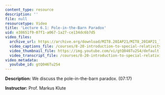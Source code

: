 ```yaml
---
content_type: resource
description: ''
file: null
resourcetype: Video
title: 'Lecture 6.1: Pole-in-the-Barn Paradox'
uid: e38651f9-07f1-a067-1a27-ce134dc6b7d5
video_files:
  archive_url: https://archive.org/download/MIT8.20IAP21/MIT8_20IAP21_lec06-1_300k.mp4
  video_captions_file: /courses/8-20-introduction-to-special-relativity-january-iap-2021/15daddfb979e5f43a97edc5fdd8f0124_gtQ046Tu2S4.vtt
  video_thumbnail_file: https://img.youtube.com/vi/gtQ046Tu2S4/default.jpg
  video_transcript_file: /courses/8-20-introduction-to-special-relativity-january-iap-2021/79cbb761a407c65c9fd91b35183e456f_gtQ046Tu2S4.pdf
video_metadata:
  youtube_id: gtQ046Tu2S4
---
```


**Description:** We discuss the pole-in-the-barn paradox. (07:17)

**Instructor:** Prof. Markus Klute